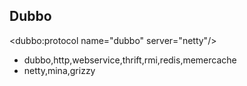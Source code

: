 ## Dubbo
<dubbo:protocol name="dubbo" server="netty"/>

- dubbo,http,webservice,thrift,rmi,redis,memercache
- netty,mina,grizzy
